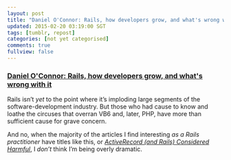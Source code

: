 ```yaml
---
layout: post
title: "Daniel O'Connor: Rails, how developers grow, and what's wrong with it."
updated: 2015-02-20 03:19:00 SGT
tags: [tumblr, repost]
categories: [not yet categorised]
comments: true
fullview: false
---
```


### [Daniel O'Connor: Rails, how developers grow, and what's wrong with it](http://clockwerx.blogspot.com.au/2014/04/rails-how-developers-grow-and-whats.html)

Rails isn’t _yet_ to the point where it’s imploding large segments of the software-development industry. But those who had cause to know and loathe the circuses that overran VB6 and, later, PHP, have more than sufficient cause for grave concern.

And no, when the majority of the articles I find interesting _as a Rails practitioner_ have titles like this, or [<cite>ActiveRecord (and Rails) Considered Harmful</cite>](http://blog.steveklabnik.com/posts/2011-12-30-active-record-considered-harmful), I _don’t_ think I’m being overly dramatic.
